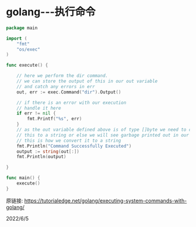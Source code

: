 # golang---执行命令

```go
package main

import (
	"fmt"
	"os/exec"
)

func execute() {

	// here we perform the dir command.
	// we can store the output of this in our out variable
	// and catch any errors in err
	out, err := exec.Command("dir").Output()

	// if there is an error with our execution
	// handle it here
	if err != nil {
		fmt.Printf("%s", err)
	}
	// as the out variable defined above is of type []byte we need to convert
	// this to a string or else we will see garbage printed out in our console
	// this is how we convert it to a string
	fmt.Println("Command Successfully Executed")
	output := string(out[:])
	fmt.Println(output)

}

func main() {
	execute()
}
```

原链接: https://tutorialedge.net/golang/executing-system-commands-with-golang/  


2022/6/5  
